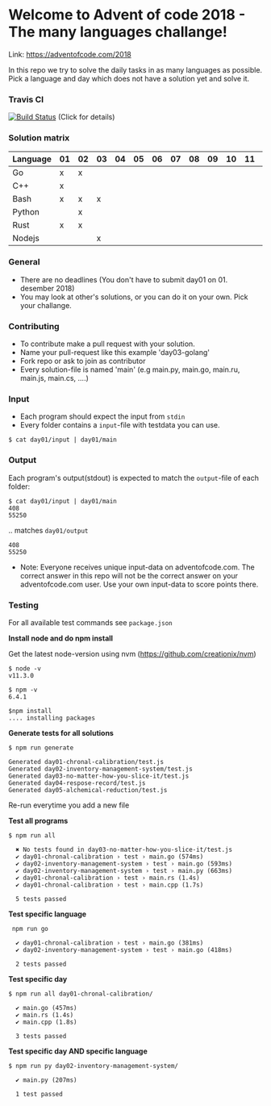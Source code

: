 # Welcome to Advent of code 2018 - The many languages challange!

Link: https://adventofcode.com/2018

In this repo we try to solve the daily tasks in as many languages as possible. Pick a language and day which does not have a solution yet and solve it.

### Travis CI

[![Build Status](https://travis-ci.org/Arxcis/adventofcode2018.svg?branch=master)](https://travis-ci.org/Arxcis/adventofcode2018) (Click for details)

### Solution matrix

 | Language | 01 | 02 | 03 | 04 | 05 | 06 | 07 | 08 | 09 | 10 | 11 | 12 | 13 | 14 | 15 | 16 | 17 | 18 | 19 | 20 | 21 | 22 | 23 | 24 | 25 |
 |----------|----|----|----|----|----|----|----|----|----|----|----|----|----|----|----|----|----|----|----|----|----|----|----|----|----|
 | Go   | x  | x  |    |    |    |    |    |    |    |    |    |    |    |    |    |    |    |    |    |    |    |    |    |    |    |
 | C++      | x  |    |    |    |    |    |    |    |    |    |    |    |    |    |    |    |    |    |    |    |    |    |    |    |    |
 | Bash     | x  | x  | x  |    |    |    |    |    |    |    |    |    |    |    |    |    |    |    |    |    |    |    |    |    |    |
 | Python   |    | x  |    |    |    |    |    |    |    |    |    |    |    |    |    |    |    |    |    |    |    |    |    |    |    |
 | Rust     | x  |  x |    |    |    |    |    |    |    |    |    |    |    |    |    |    |    |    |    |    |    |    |    |    |    |
 | Nodejs   |    |    | x  |    |    |    |    |    |    |    |    |    |    |    |    |    |    |    |    |    |    |    |    |    |    |

### General
* There are no deadlines (You don't have to submit day01 on 01. desember 2018)
* You may look at other's solutions, or you can do it on your own. Pick your challange.

### Contributing
* To contribute make a pull request with your solution.
* Name your pull-request like this example 'day03-golang'
* Fork repo or ask to join as contributor
* Every solution-file is named 'main' (e.g main.py, main.go, main.ru, main.js, main.cs, ....)

### Input
* Each program should expect the input from `stdin`
* Every folder contains a `input`-file with testdata you can use.
```
$ cat day01/input | day01/main
```

### Output

Each program's output(stdout) is expected to match the `output`-file of each folder:
```
$ cat day01/input | day01/main
408
55250
```
.. matches `day01/output`
```
408
55250
```
* Note: Everyone receives unique input-data on adventofcode.com. The correct answer in this repo will not be the correct answer on your adventofcode.com user. Use your own input-data to score points there.

### Testing

For all available test commands see `package.json`

**Install node and do npm install**

Get the latest node-version using nvm (https://github.com/creationix/nvm)
```
$ node -v
v11.3.0

$ npm -v
6.4.1

$npm install
.... installing packages
```


**Generate tests for all solutions**
```
$ npm run generate

Generated day01-chronal-calibration/test.js
Generated day02-inventory-management-system/test.js
Generated day03-no-matter-how-you-slice-it/test.js
Generated day04-respose-record/test.js
Generated day05-alchemical-reduction/test.js
```
Re-run everytime you add a new file

**Test all programs**
```
$ npm run all

  ✖ No tests found in day03-no-matter-how-you-slice-it/test.js
  ✔ day01-chronal-calibration › test › main.go (574ms)
  ✔ day02-inventory-management-system › test › main.go (593ms)
  ✔ day02-inventory-management-system › test › main.py (663ms)
  ✔ day01-chronal-calibration › test › main.rs (1.4s)
  ✔ day01-chronal-calibration › test › main.cpp (1.7s)

  5 tests passed

```

**Test specific language**
```
 npm run go

  ✔ day01-chronal-calibration › test › main.go (381ms)
  ✔ day02-inventory-management-system › test › main.go (418ms)

  2 tests passed

```

**Test specific day**
```
$ npm run all day01-chronal-calibration/

  ✔ main.go (457ms)
  ✔ main.rs (1.4s)
  ✔ main.cpp (1.8s)

  3 tests passed

```

**Test specific day AND specific language**
```
$ npm run py day02-inventory-management-system/

  ✔ main.py (207ms)

  1 test passed

```
